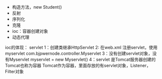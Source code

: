 - 构造方法，new Student()
- 反射
- 序列化
- 克隆
- ioc：容器创建对象
- 动态代理

ioc的体现：
servlet    1：创建类继承HttpServlet
2:   在web.xml  注册servlet，使用<servlet-name> myservlet</servlet-name>
   <servlet-class>com.bjpwernode.controller.Myservlet</servlet-class>
3：没有创建servlet对象，没有Myservlet myservlet = new Myservlet()
4：servlet 是Tomcat服务器创建的  Tomcat也称为容器
Tomcat作为容器，里面存放的有servlet对象，Listener，Filter对象

